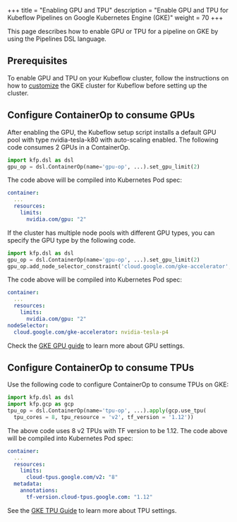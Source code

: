 +++ 
title = "Enabling GPU and TPU"
description = "Enable GPU and TPU for Kubeflow Pipelines on Google Kubernetes Engine (GKE)"
weight = 70
+++

This page describes how to enable GPU or TPU for a pipeline on GKE by using the Pipelines 
DSL language.

## Prerequisites

To enable GPU and TPU on your Kubeflow cluster, follow the instructions on how to 
[customize](/docs/gke/customizing-gke#common-customizations) the GKE cluster for Kubeflow before
setting up the cluster.

## Configure ContainerOp to consume GPUs

After enabling the GPU, the Kubeflow setup script installs a default GPU pool with type nvidia-tesla-k80 with auto-scaling enabled.
The following code consumes 2 GPUs in a ContainerOp.

```python
import kfp.dsl as dsl
gpu_op = dsl.ContainerOp(name='gpu-op', ...).set_gpu_limit(2)
```

The code above will be compiled into Kubernetes Pod spec:

```yaml
container:
  ...
  resources:
    limits:
      nvidia.com/gpu: "2"
```

If the cluster has multiple node pools with different GPU types, you can specify the GPU type by the following code.

```python
import kfp.dsl as dsl
gpu_op = dsl.ContainerOp(name='gpu-op', ...).set_gpu_limit(2)
gpu_op.add_node_selector_constraint('cloud.google.com/gke-accelerator', 'nvidia-tesla-p4')
```

The code above will be compiled into Kubernetes Pod spec:


```yaml
container:
  ...
  resources:
    limits:
      nvidia.com/gpu: "2"
nodeSelector:
  cloud.google.com/gke-accelerator: nvidia-tesla-p4
```

Check the [GKE GPU guide](https://cloud.google.com/kubernetes-engine/docs/how-to/gpus) to learn more about GPU settings. 

## Configure ContainerOp to consume TPUs

Use the following code to configure ContainerOp to consume TPUs on GKE:

```python
import kfp.dsl as dsl
import kfp.gcp as gcp
tpu_op = dsl.ContainerOp(name='tpu-op', ...).apply(gcp.use_tpu(
  tpu_cores = 8, tpu_resource = 'v2', tf_version = '1.12'))
```

The above code uses 8 v2 TPUs with TF version to be 1.12. The code above will be compiled into Kubernetes Pod spec:

```yaml
container:
  ...
  resources:
    limits:
      cloud-tpus.google.com/v2: "8"
  metadata:
    annotations:
      tf-version.cloud-tpus.google.com: "1.12"
```

See the [GKE TPU Guide](https://cloud.google.com/tpu/docs/kubernetes-engine-setup) to learn more about TPU settings.
